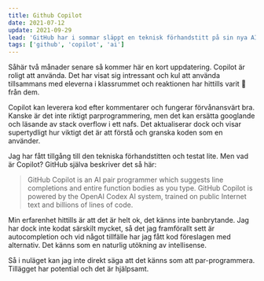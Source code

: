 ```yaml
---
title: Github Copilot
date: 2021-07-12
update: 2021-09-29
lead: 'GitHub har i sommar släppt en teknisk förhandstitt på sin nya AI, GItHub Copilot. Den beskrivs som en AI att parprogrammera med. I nuläget finns den endast som VSCode extension.'
tags: ['github', 'copilot', 'ai']
---
```


Såhär två månader senare så kommer här en kort uppdatering.
Copilot är roligt att använda. Det har visat sig intressant och kul att använda tillsammans med eleverna i klassrummet och reaktionen har hittills varit 🤯 från dem.

Copilot kan leverera kod efter kommentarer och fungerar förvånansvärt bra. Kanske är det inte riktigt parprogrammering, men det kan ersätta googlande och läsande av stack overflow i ett nafs. Det aktualiserar dock och visar supertydligt hur viktigt det är att förstå och granska koden som en använder.

Jag har fått tillgång till den tekniska förhandstitten och testat lite. Men vad är Copilot? GitHub själva beskriver det så här:

> GitHub Copilot is an AI pair programmer which suggests line completions and entire function bodies as you type. GitHub Copilot is powered by the OpenAI Codex AI system, trained on public Internet text and billions of lines of code.

Min erfarenhet hittills är att det är helt ok, det känns inte banbrytande. Jag har dock inte kodat särskilt mycket, så det jag framförallt sett är autocompletion och vid något tillfälle har jag fått kod föreslagen med alternativ. Det känns som en naturlig utökning av intellisense.

Så i nuläget kan jag inte direkt säga att det känns som att par-programmera. Tillägget har potential och det är hjälpsamt.
